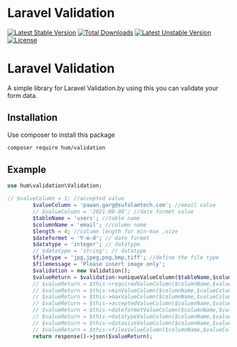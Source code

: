 # Laravel Validation

[![Latest Stable Version](https://poser.pugx.org/hum/validation/v)](//packagist.org/packages/hum/validation) [![Total Downloads](https://poser.pugx.org/hum/validation/downloads)](//packagist.org/packages/hum/validation) [![Latest Unstable Version](https://poser.pugx.org/hum/validation/v/unstable)](//packagist.org/packages/hum/validation) [![License](https://poser.pugx.org/hum/validation/license)](//packagist.org/packages/hum/validation)

Laravel Validation
=======
A simple library for Laravel Validation.by using this you can validate your form data.

Installation
------------

Use composer to install this package

```bash
composer require hum/validation
```

Example
-------
```php
use hum\validation\Validation;

// $valueColumn = 1; //accepted value
        $valueColumn = 'pawan.garg@sufalamtech.com'; //email value
        // $valueColumn = '2021-08-08'; //date formet value
        $tableName = 'users'; //table name
        $columnName = 'email'; //column name
        $length = 4; //column length for min-max ,size
        $dateformet = 'Y-m-d'; // date formet
        $datatype = 'integer'; // datatype
        // $datatype = 'string'; // datatype
        $filetype = 'jpg,jpeg,png,bmp,tiff'; //define the file type
        $filemessage = 'Please insert image only';
        $validation = new Validation();
        $valueReturn = $validation->uniqueValueColumn($tableName,$columnName,$valueColumn); // unique
        // $valueReturn = $this->requiredValueColumn($columnName,$valueColumn); // required
        // $valueReturn = $this->minValueColumn($columnName,$valueColumn,$length); //min value
        // $valueReturn = $this->maxValueColumn($columnName,$valueColumn,$length); //max value
        // $valueReturn = $this->acceptedValueColumn($columnName,$valueColumn); // accepted
        // $valueReturn = $this->dateformetValueColumn($columnName,$valueColumn,$dateformet); //date format
        // $valueReturn = $this->datatypeValueColumn($columnName,$valueColumn,$datatype); //data types
        // $valueReturn = $this->datasizeValueColumn($columnName,$valueColumn,$length); //data size
        // $valueReturn = $this->filesValueColumn($columnName,$valueColumn,$filetype,$filemessage); //files
        return response()->json($valueReturn);
